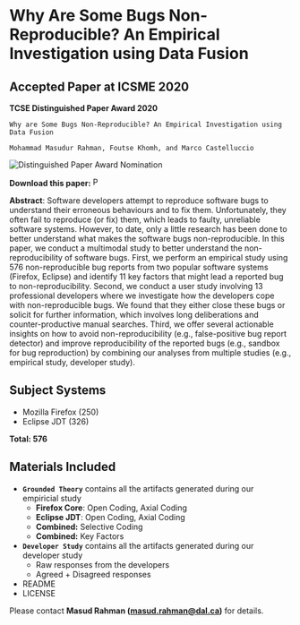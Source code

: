 # Why Are Some Bugs Non-Reproducible? An Empirical Investigation using Data Fusion


Accepted Paper at ICSME 2020
-----------------------------
**TCSE Distinguished Paper Award 2020**
```
Why are Some Bugs Non-Reproducible? An Empirical Investigation using Data Fusion

Mohammad Masudur Rahman, Foutse Khomh, and Marco Castelluccio
```
![Distinguished Paper Award Nomination](https://web.cs.dal.ca/~masud/nlp2api/img/dpa-150.png) 

**Download this paper:**  [<img src="https://web.cs.dal.ca/~masud/img/pdf.png"
     alt="PDF" heigh="16px" width="16px" />](https://web.cs.dal.ca/~masud/papers/masud-ICSME2020-pp.pdf)

**Abstract**: Software developers attempt to reproduce software bugs to understand their erroneous 
behaviours and to fix them. Unfortunately, they often fail to reproduce (or fix) them, which leads to 
faulty, unreliable software systems. However, to date, only a little research has been done 
to better understand what makes the software bugs non-reproducible. In this paper, we conduct a multimodal 
study to better understand the non-reproducibility of software bugs. First, we perform an empirical 
study using 576 non-reproducible bug reports from two popular software systems (Firefox, Eclipse) 
and identify 11 key factors that might lead a reported bug to non-reproducibility. Second, 
we conduct a user study involving 13 professional developers where we investigate how the developers 
cope with non-reproducible bugs. We found that they either close these bugs or solicit for further 
information, which involves long deliberations and counter-productive manual searches. Third, we offer 
several actionable insights on how to avoid non-reproducibility (e.g., false-positive bug report detector) 
and improve reproducibility of the reported bugs (e.g., sandbox for bug reproduction) by combining our 
analyses from multiple studies (e.g., empirical study, developer study). 

Subject Systems
---------------------------
- Mozilla Firefox (250)
- Eclipse JDT (326)

**Total: 576**

Materials Included
-----------------------------
- **```Grounded Theory```** contains all the artifacts generated during our empiricial study
  - **Firefox Core**: Open Coding, Axial Coding 
  - **Eclipse JDT**: Open Coding, Axial Coding
  - **Combined:** Selective Coding
  - **Combined:** Key Factors
- **```Developer Study```** contains all the artifacts generated during our developer study
  - Raw responses from the developers
  - Agreed + Disagreed responses
- README
- LICENSE


Please contact **Masud Rahman (masud.rahman@dal.ca)** for details.



